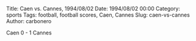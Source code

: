 Title: Caen vs. Cannes, 1994/08/02
Date: 1994/08/02 00:00
Category: sports
Tags: football, football scores, Caen, Cannes
Slug: caen-vs-cannes
Author: carbonero


Caen 0 - 1 Cannes
